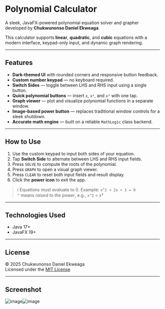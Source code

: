 # Polynomial Calculator

A sleek, JavaFX-powered polynomial equation solver and grapher developed by **Chukwunonso Daniel Ekweaga**.

This calculator supports **linear**, **quadratic**, and **cubic** equations with a modern interface, keypad-only input, and dynamic graph rendering.

---

## Features

- **Dark-themed UI** with rounded corners and responsive button feedback.
- **Custom number keypad** — no keyboard required.
- **Switch Sides** — toggle between LHS and RHS input using a single button.
- **Quick polynomial buttons** — insert `x`, `x²`, and `x³` with one tap.
- **Graph viewer** — plot and visualize polynomial functions in a separate window.
- **Image-based power button** — replaces traditional window controls for a sleek shutdown.
- **Accurate math engine** — built on a reliable `MathLogic` class backend.

---

## How to Use

1. Use the custom keypad to input both sides of your equation.
2. Tap **Switch Side** to alternate between LHS and RHS input fields.
3. Press `SOLVE` to compute the roots of the polynomial.
4. Press `GRAPH` to open a visual graph viewer.
5. Press `CLEAR` to reset both input fields and result display.
6. Click the **power icon** to exit the app.

> ℹ️ Equations must evaluate to 0. Example: `x^2 + 2x + 1 = 0`  
> `^` means *raised to the power*, e.g., `x^2` = x²

---

## Technologies Used

- Java 17+
- JavaFX 19+

---

## License

© 2025 Chukwunonso Daniel Ekweaga  
Licensed under the [MIT License](./LICENSE)

---

## Screenshot

![image](https://github.com/user-attachments/assets/82eadd79-fd92-4e12-9930-beb2926c78ba)![image](https://github.com/user-attachments/assets/aaee1cba-f526-48af-8065-8b5fd005f1c1)



